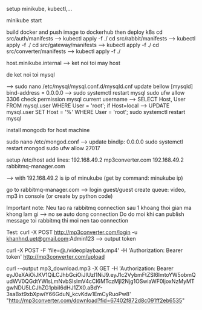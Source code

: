 setup minikube, kubectl,...

minikube start

build docker and push image to dockerhub then deploy k8s
cd src/auth/manifests --> kubectl apply -f ./
cd src/rabbit/manifests --> kubectl apply -f ./
cd src/gateway/manifests --> kubectl apply -f ./
cd src/converter/manifests --> kubectl apply -f ./


host.minikube.internal --> ket noi toi may host


de ket noi toi mysql

--> sudo nano /etc/mysql/mysql.conf.d/mysqld.cnf
update bellow
[mysqld]
bind-address = 0.0.0.0
--> sudo systemctl restart mysql
sudo ufw allow 3306
check permission mysql current username
--> SELECT Host, User FROM mysql.user WHERE User = 'root';
if Host=local --> 
UPDATE mysql.user SET Host = '%' WHERE User = 'root';
sudo systemctl restart mysql



install mongodb for host machine

sudo nano /etc/mongod.conf
--> update bindIp: 0.0.0.0
sudo systemctl restart mongod
sudo ufw allow 27017



setup /etc/host add lines:
192.168.49.2 mp3converter.com
192.168.49.2 rabbitmq-manager.com

--> with 192.168.49.2 is ip of minukube (get by command: minukube ip)


go to rabbitmq-manager.com --> login guest/guest
create queue: video, mp3 in console (or create by python code)




Important note:
Neu tao ra rabbitmq connection sau 1 khoang thoi gian ma khong lam gi --> no se auto dong connection
Do do moi khi can publish message toi rabbitmq thi moi nen tao connection


Test:
curl -X POST http://mp3converter.com/login -u khanhnd.uet@gmail.com:Admin123
--> output token

curl -X POST -F 'file=@./videoplayback.mp4' -H 'Authorization: Bearer token' http://mp3converter.com/upload

curl --output mp3_download.mp3 -X GET -H 'Authorization: Bearer eyJ0eXAiOiJKV1QiLCJhbGciOiJIUzI1NiJ9.eyJ1c2VybmFtZSI6ImtoYW5obmQudWV0QGdtYWlsLmNvbSIsImV4cCI6MTczMjI2Njg1OSwiaWF0IjoxNzMyMTgwNDU5LCJhZG1pbiI6dHJ1ZX0.aBdY-3saBxt9xbXpwiY66GduN_kcvKdw1EmCyRuoPw8' "http://mp3converter.com/download?fid=67402f872d8c091ff2eb6535"